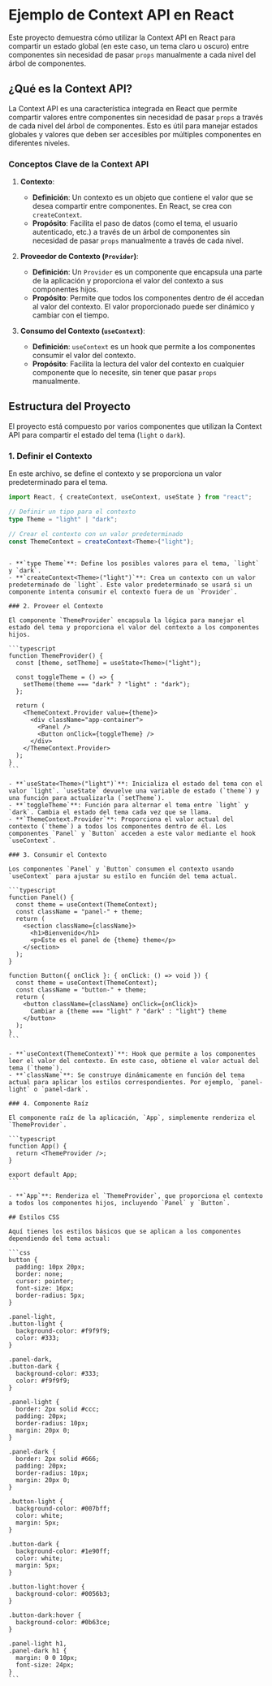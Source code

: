 # Ejemplo de Context API en React

Este proyecto demuestra cómo utilizar la Context API en React para compartir un estado global (en este caso, un tema claro u oscuro) entre componentes sin necesidad de pasar `props` manualmente a cada nivel del árbol de componentes.

## ¿Qué es la Context API?

La Context API es una característica integrada en React que permite compartir valores entre componentes sin necesidad de pasar `props` a través de cada nivel del árbol de componentes. Esto es útil para manejar estados globales y valores que deben ser accesibles por múltiples componentes en diferentes niveles.

### Conceptos Clave de la Context API

1. **Contexto**:

   - **Definición**: Un contexto es un objeto que contiene el valor que se desea compartir entre componentes. En React, se crea con `createContext`.
   - **Propósito**: Facilita el paso de datos (como el tema, el usuario autenticado, etc.) a través de un árbol de componentes sin necesidad de pasar `props` manualmente a través de cada nivel.

2. **Proveedor de Contexto (`Provider`)**:

   - **Definición**: Un `Provider` es un componente que encapsula una parte de la aplicación y proporciona el valor del contexto a sus componentes hijos.
   - **Propósito**: Permite que todos los componentes dentro de él accedan al valor del contexto. El valor proporcionado puede ser dinámico y cambiar con el tiempo.

3. **Consumo del Contexto (`useContext`)**:
   - **Definición**: `useContext` es un hook que permite a los componentes consumir el valor del contexto.
   - **Propósito**: Facilita la lectura del valor del contexto en cualquier componente que lo necesite, sin tener que pasar `props` manualmente.

## Estructura del Proyecto

El proyecto está compuesto por varios componentes que utilizan la Context API para compartir el estado del tema (`light` o `dark`).

### 1. Definir el Contexto

En este archivo, se define el contexto y se proporciona un valor predeterminado para el tema.

```typescript
import React, { createContext, useContext, useState } from "react";

// Definir un tipo para el contexto
type Theme = "light" | "dark";

// Crear el contexto con un valor predeterminado
const ThemeContext = createContext<Theme>("light");
```

````

- **`type Theme`**: Define los posibles valores para el tema, `light` y `dark`.
- **`createContext<Theme>("light")`**: Crea un contexto con un valor predeterminado de `light`. Este valor predeterminado se usará si un componente intenta consumir el contexto fuera de un `Provider`.

### 2. Proveer el Contexto

El componente `ThemeProvider` encapsula la lógica para manejar el estado del tema y proporciona el valor del contexto a los componentes hijos.

```typescript
function ThemeProvider() {
  const [theme, setTheme] = useState<Theme>("light");

  const toggleTheme = () => {
    setTheme(theme === "dark" ? "light" : "dark");
  };

  return (
    <ThemeContext.Provider value={theme}>
      <div className="app-container">
        <Panel />
        <Button onClick={toggleTheme} />
      </div>
    </ThemeContext.Provider>
  );
}
```

- **`useState<Theme>("light")`**: Inicializa el estado del tema con el valor `light`. `useState` devuelve una variable de estado (`theme`) y una función para actualizarla (`setTheme`).
- **`toggleTheme`**: Función para alternar el tema entre `light` y `dark`. Cambia el estado del tema cada vez que se llama.
- **`ThemeContext.Provider`**: Proporciona el valor actual del contexto (`theme`) a todos los componentes dentro de él. Los componentes `Panel` y `Button` acceden a este valor mediante el hook `useContext`.

### 3. Consumir el Contexto

Los componentes `Panel` y `Button` consumen el contexto usando `useContext` para ajustar su estilo en función del tema actual.

```typescript
function Panel() {
  const theme = useContext(ThemeContext);
  const className = "panel-" + theme;
  return (
    <section className={className}>
      <h1>Bienvenido</h1>
      <p>Este es el panel de {theme} theme</p>
    </section>
  );
}

function Button({ onClick }: { onClick: () => void }) {
  const theme = useContext(ThemeContext);
  const className = "button-" + theme;
  return (
    <button className={className} onClick={onClick}>
      Cambiar a {theme === "light" ? "dark" : "light"} theme
    </button>
  );
}
```

- **`useContext(ThemeContext)`**: Hook que permite a los componentes leer el valor del contexto. En este caso, obtiene el valor actual del tema (`theme`).
- **`className`**: Se construye dinámicamente en función del tema actual para aplicar los estilos correspondientes. Por ejemplo, `panel-light` o `panel-dark`.

### 4. Componente Raíz

El componente raíz de la aplicación, `App`, simplemente renderiza el `ThemeProvider`.

```typescript
function App() {
  return <ThemeProvider />;
}

export default App;
```

- **`App`**: Renderiza el `ThemeProvider`, que proporciona el contexto a todos los componentes hijos, incluyendo `Panel` y `Button`.

## Estilos CSS

Aquí tienes los estilos básicos que se aplican a los componentes dependiendo del tema actual:

```css
button {
  padding: 10px 20px;
  border: none;
  cursor: pointer;
  font-size: 16px;
  border-radius: 5px;
}

.panel-light,
.button-light {
  background-color: #f9f9f9;
  color: #333;
}

.panel-dark,
.button-dark {
  background-color: #333;
  color: #f9f9f9;
}

.panel-light {
  border: 2px solid #ccc;
  padding: 20px;
  border-radius: 10px;
  margin: 20px 0;
}

.panel-dark {
  border: 2px solid #666;
  padding: 20px;
  border-radius: 10px;
  margin: 20px 0;
}

.button-light {
  background-color: #007bff;
  color: white;
  margin: 5px;
}

.button-dark {
  background-color: #1e90ff;
  color: white;
  margin: 5px;
}

.button-light:hover {
  background-color: #0056b3;
}

.button-dark:hover {
  background-color: #0b63ce;
}

.panel-light h1,
.panel-dark h1 {
  margin: 0 0 10px;
  font-size: 24px;
}
```
````
